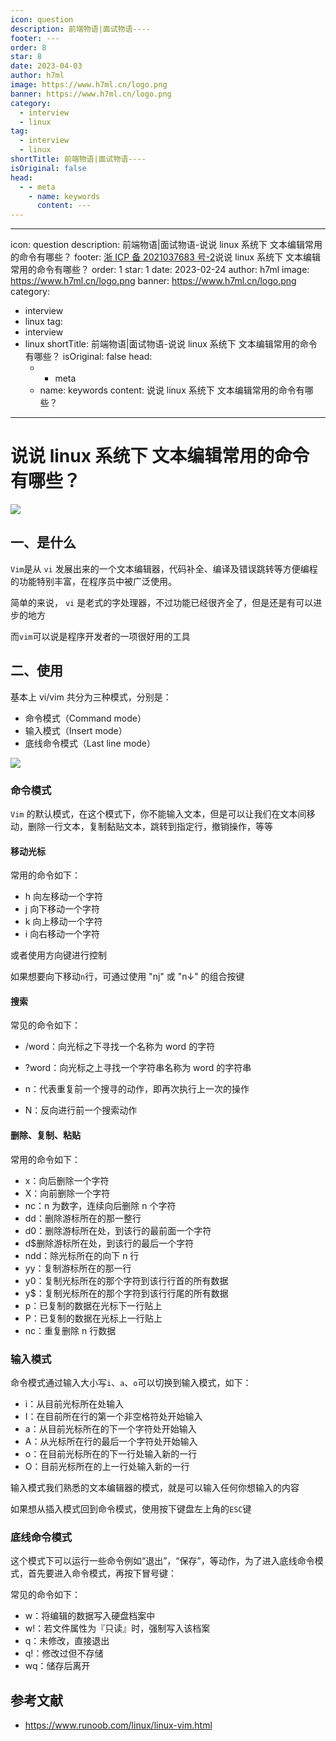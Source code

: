 ```yaml
---
icon: question
description: 前端物语|面试物语----
footer: ---
order: 8
star: 8
date: 2023-04-03
author: h7ml
image: https://www.h7ml.cn/logo.png
banner: https://www.h7ml.cn/logo.png
category:
  - interview
  - linux
tag:
  - interview
  - linux
shortTitle: 前端物语|面试物语----
isOriginal: false
head:
  - - meta
    - name: keywords
      content: ---
---
```


---

icon: question description: 前端物语|面试物语-说说 linux 系统下 文本编辑常用的命令有哪些？ footer: <a href='https://beian.mit.gov.cn/' target='blank'>浙 ICP 备 2021037683 号-2</a>说说 linux 系统下 文本编辑常用的命令有哪些？ order: 1 star: 1 date: 2023-02-24 author: h7ml image: <https://www.h7ml.cn/logo.png> banner: <https://www.h7ml.cn/logo.png> category:

- interview
- linux tag:
- interview
- linux shortTitle: 前端物语|面试物语-说说 linux 系统下 文本编辑常用的命令有哪些？ isOriginal: false head:
  - - meta
  - name: keywords content: 说说 linux 系统下 文本编辑常用的命令有哪些？

---

# 说说 linux 系统下 文本编辑常用的命令有哪些？

![](https://nakoruru.h7ml.cn/httpproxy/static.5ibug.net/vitepress/assets/images/interview/1062b8b0-049b-11ec-8e64-91fdec0f05a1.png)

## 一、是什么

`Vim`是从 `vi` 发展出来的一个文本编辑器，代码补全、编译及错误跳转等方便编程的功能特别丰富，在程序员中被广泛使用。

简单的来说， `vi` 是老式的字处理器，不过功能已经很齐全了，但是还是有可以进步的地方

而`vim`可以说是程序开发者的一项很好用的工具

## 二、使用

基本上 vi/vim 共分为三种模式，分别是：

- 命令模式（Command mode）
- 输入模式（Insert mode）
- 底线命令模式（Last line mode）

![](https://nakoruru.h7ml.cn/httpproxy/static.5ibug.net/vitepress/assets/images/interview/265a0080-03d6-11ec-a752-75723a64e8f5.png)

### 命令模式

`Vim` 的默认模式，在这个模式下，你不能输入文本，但是可以让我们在文本间移动，删除一行文本，复制黏贴文本，跳转到指定行，撤销操作，等等

#### 移动光标

常用的命令如下：

- h 向左移动一个字符
- j 向下移动一个字符
- k 向上移动一个字符
- i 向右移动一个字符

或者使用方向键进行控制

如果想要向下移动`n`行，可通过使用 "nj" 或 "n↓" 的组合按键

#### 搜索

常见的命令如下：

- /word：向光标之下寻找一个名称为 word 的字符

- ?word：向光标之上寻找一个字符串名称为 word 的字符串
- n：代表重复前一个搜寻的动作，即再次执行上一次的操作
- N：反向进行前一个搜索动作

#### 删除、复制、粘贴

常用的命令如下：

- x：向后删除一个字符
- X：向前删除一个字符
- nc：n 为数字，连续向后删除 n 个字符
- dd：删除游标所在的那一整行
- d0：删除游标所在处，到该行的最前面一个字符
- d$删除游标所在处，到该行的最后一个字符
- ndd：除光标所在的向下 n 行
- yy：复制游标所在的那一行
- y0：复制光标所在的那个字符到该行行首的所有数据
- y$：复制光标所在的那个字符到该行行尾的所有数据
- p：已复制的数据在光标下一行贴上
- P：已复制的数据在光标上一行贴上
- nc：重复删除 n 行数据

### 输入模式

命令模式通过输入大小写`i`、`a`、`o`可以切换到输入模式，如下：

- i：从目前光标所在处输入
- I：在目前所在行的第一个非空格符处开始输入
- a：从目前光标所在的下一个字符处开始输入
- A：从光标所在行的最后一个字符处开始输入
- o：在目前光标所在的下一行处输入新的一行
- O：目前光标所在的上一行处输入新的一行

输入模式我们熟悉的文本编辑器的模式，就是可以输入任何你想输入的内容

如果想从插入模式回到命令模式，使用按下键盘左上角的`ESC`键

### 底线命令模式

这个模式下可以运行一些命令例如“退出”，“保存”，等动作，为了进入底线命令模式，首先要进入命令模式，再按下冒号键：

常见的命令如下：

- w：将编辑的数据写入硬盘档案中
- w!：若文件属性为『只读』时，强制写入该档案
- q：未修改，直接退出
- q!：修改过但不存储
- wq：储存后离开

## 参考文献

- <https://www.runoob.com/linux/linux-vim.html>
